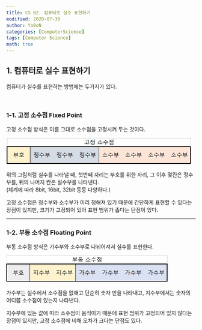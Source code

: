 ```yaml
---
title: CS 02. 컴퓨터로 실수 표현하기
modified: 2020-07-30
author: Yo0oN
categories: [ComputerScience]
tags: [Computer Science]
math: true
---
```


## 1. 컴퓨터로 실수 표현하기

컴퓨터가 실수를 표현하는 방법에는 두가지가 있다.

<br>

### 1-1. 고정 소수점 Fixed Point

고정 소수점 방식은 이름 그대로 소수점을 고정시켜 두는 것이다.

<img src="/images/posts/CS/02/01.jpg" />

위의 그림처럼 실수를 나타낼 때, 첫번째 자리는 부호를 위한 자리, 그 이후 몇칸은 정수부를, 뒤의 나머지 칸은 실수부를 나타낸다.<br>(체계에 따라 8bit, 16bit, 32bit 등등 다양하다.)

고정 소수점은 정수부와 소수부가 미리 정해져 있기 때문에 간단하게 표현할 수 있다는 장점이 있지만, 크기가 고정되어 있어 표현 범위가 좁다는 단점이 있다.

<hr>

### 1-2. 부동 소수점 Floating Point

부동 소수점 방식은 가수부와 소수부로 나뉘어져서 실수를 표현한다.

<img src="/images/posts/CS/02/02.jpg" />

가수부는 실수에서 소수점을 없애고 단순히 숫자 만을 나타내고, 지수부에서는 숫자의 어디쯤 소수점이 있는지 나타낸다.

지수부에 있는 값에 따라 소수점이 움직이기 때문에 표현 범위가 고정되어 있지 않다는 장점이 있지만, 고정 소수점에 비해 오차가 크다는 단점도 있다.

